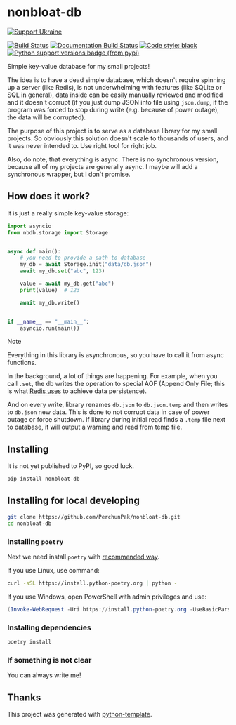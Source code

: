 # nonbloat-db

[![Support Ukraine](https://badgen.net/badge/support/UKRAINE/?color=0057B8&labelColor=FFD700)](https://www.gov.uk/government/news/ukraine-what-you-can-do-to-help)

[![Build Status](https://github.com/PerchunPak/nonbloat-db/actions/workflows/test.yml/badge.svg?branch=main)](https://github.com/PerchunPak/nonbloat-db/actions?query=workflow%3Atest)
[![Documentation Build Status](https://readthedocs.org/projects/nonbloat-db/badge/?version=latest)](https://nonbloat-db.readthedocs.io/)
[![Code style: black](https://img.shields.io/badge/code%20style-black-000000.svg)](https://github.com/psf/black)
[![Python support versions badge (from pypi)](https://img.shields.io/pypi/pyversions/nonbloat-db)](https://www.python.org/downloads/)

Simple key-value database for my small projects!

The idea is to have a dead simple database, which doesn't require spinning up a
server (like Redis), is not underwhelming with features (like SQLite or SQL in
general), data inside can be easily manually reviewed and modified and it
doesn't corrupt (if you just dump JSON into file using `json.dump`, if the
program was forced to stop during write (e.g. because of power outage),
the data will be corrupted).

The purpose of this project is to serve as a database library for my small projects.
So obviously this solution doesn't scale to thousands of users, and it was
never intended to. Use right tool for right job.

Also, do note, that everything is async. There is no synchronous version,
because all of my projects are generally async. I maybe will add a synchronous
wrapper, but I don't promise.

## How does it work?

It is just a really simple key-value storage:

```python
import asyncio
from nbdb.storage import Storage


async def main():
    # you need to provide a path to database
    my_db = await Storage.init("data/db.json")
    await my_db.set("abc", 123)

    value = await my_db.get("abc")
    print(value)  # 123

    await my_db.write()


if __name__ == "__main__":
    asyncio.run(main())
```

> [!NOTE]
> Everything in this library is asynchronous, so you have to call it
> from async functions.

In the background, a lot of things are happening. For example, when you call
`.set`, the db writes the operation to special AOF (Append Only File; this is
what [Redis uses](https://redis.io/docs/latest/operate/oss_and_stack/management/persistence/)
to achieve data persistence).

And on every write, library renames `db.json` to `db.json.temp` and then writes
to `db.json` new data. This is done to not corrupt data in case of power outage
or force shutdown. If library during initial read finds a `.temp` file next to
database, it will output a warning and read from temp file.

## Installing

It is not yet published to PyPI, so good luck.

```bash
pip install nonbloat-db
```

## Installing for local developing

```bash
git clone https://github.com/PerchunPak/nonbloat-db.git
cd nonbloat-db
```

### Installing `poetry`

Next we need install `poetry` with [recommended way](https://python-poetry.org/docs/master/#installation).

If you use Linux, use command:

```bash
curl -sSL https://install.python-poetry.org | python -
```

If you use Windows, open PowerShell with admin privileges and use:

```powershell
(Invoke-WebRequest -Uri https://install.python-poetry.org -UseBasicParsing).Content | python -
```

### Installing dependencies

```bash
poetry install
```

### If something is not clear

You can always write me!

## Thanks

This project was generated with [python-template](https://github.com/PerchunPak/python-template).
